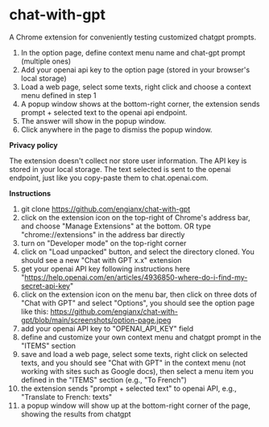 # chat-with-gpt

A Chrome extension for conveniently testing customized chatgpt prompts.

1. In the option page, define context menu name and chat-gpt prompt (multiple ones)
2. Add your openai api key to the option page (stored in your browser's local storage)
3. Load a web page, select some texts, right click and choose a context menu defined in step 1
4. A popup window shows at the bottom-right corner, the extension sends prompt + selected text
   to the openai api endpoint. 
5. The answer will show in the popup window.
5. Click anywhere in the page to dismiss the popup window.


**Privacy policy**

The extension doesn't collect nor store user information. The API key is stored in your local storage. The text selected is sent to the openai endpoint, just like you copy-paste them to chat.openai.com.

**Instructions**
1. git clone https://github.com/engianx/chat-with-gpt
2. click on the extension icon on the top-right of Chrome's address bar, and choose "Manage Extensions" at the bottom. OR type "chrome://extensions" in the address bar directly
3. turn on "Developer mode" on the top-right corner
4. click on "Load unpacked" button, and select the directory cloned. You should see a new "Chat with GPT x.x" extension
5. get your openai API key following instructions here "https://help.openai.com/en/articles/4936850-where-do-i-find-my-secret-api-key"
6. click on the extension icon on the menu bar, then click on three dots of "Chat with GPT" and select "Options", you should see the option page like this: https://github.com/engianx/chat-with-gpt/blob/main/screenshots/option-page.jpeg
7. add your openai API key to "OPENAI_API_KEY" field
8. define and customize your own context menu and chatgpt prompt in the "ITEMS" section
9. save and load a web page, select some texts, right click on selected texts, and you should see "Chat with GPT" in the context menu (not working with sites such as Google docs), then select a menu item you defined in the "ITEMS" section (e.g., "To French")
10. the extension sends "prompt + selected text" to openai API, e.g., "Translate to French: texts"
10. a popup window will show up at the bottom-right corner of the page, showing the results from chatgpt
